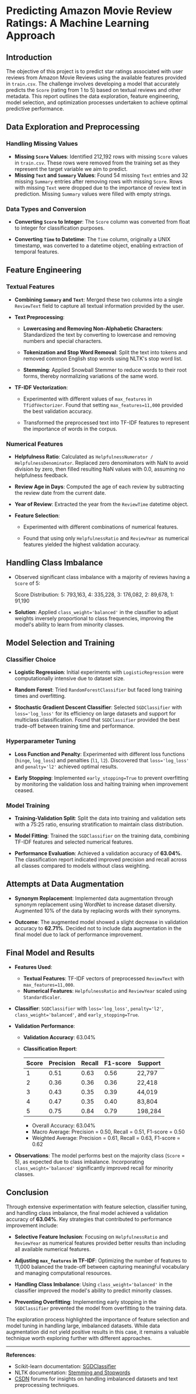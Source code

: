 # Predicting Amazon Movie Review Ratings: A Machine Learning Approach

## Introduction

The objective of this project is to predict star ratings associated with user reviews from Amazon Movie Reviews using the available features provided in `train.csv`. The challenge involves developing a model that accurately predicts the `Score` (rating from 1 to 5) based on textual reviews and other metadata. This report outlines the data exploration, feature engineering, model selection, and optimization processes undertaken to achieve optimal predictive performance.

## Data Exploration and Preprocessing

### Handling Missing Values

- **Missing `Score` Values**: Identified 212,192 rows with missing `Score` values in `train.csv`. These rows were removed from the training set as they represent the target variable we aim to predict.
- **Missing `Text` and `Summary` Values**: Found 54 missing `Text` entries and 32 missing `Summary` entries after removing rows with missing `Score`. Rows with missing `Text` were dropped due to the importance of review text in prediction. Missing `Summary` values were filled with empty strings.

### Data Types and Conversion

- **Converting `Score` to Integer**: The `Score` column was converted from float to integer for classification purposes.

- **Converting `Time` to Datetime**: The `Time` column, originally a UNIX timestamp, was converted to a datetime object, enabling extraction of temporal features.

## Feature Engineering

### Textual Features

- **Combining `Summary` and `Text`**: Merged these two columns into a single `ReviewText` field to capture all textual information provided by the user.

- **Text Preprocessing**:

  - **Lowercasing and Removing Non-Alphabetic Characters**: Standardized the text by converting to lowercase and removing numbers and special characters.

  - **Tokenization and Stop Word Removal**: Split the text into tokens and removed common English stop words using NLTK's stop word list.

  - **Stemming**: Applied Snowball Stemmer to reduce words to their root forms, thereby normalizing variations of the same word.

- **TF-IDF Vectorization**:

  - Experimented with different values of `max_features` in `TfidfVectorizer`. Found that setting `max_features=11,000` provided the best validation accuracy.

  - Transformed the preprocessed text into TF-IDF features to represent the importance of words in the corpus.

### Numerical Features

- **Helpfulness Ratio**: Calculated as `HelpfulnessNumerator / HelpfulnessDenominator`. Replaced zero denominators with NaN to avoid division by zero, then filled resulting NaN values with 0.0, assuming no helpfulness feedback.

- **Review Age in Days**: Computed the age of each review by subtracting the review date from the current date.

- **Year of Review**: Extracted the year from the `ReviewTime` datetime object.

- **Feature Selection**:

  - Experimented with different combinations of numerical features.

  - Found that using only `HelpfulnessRatio` and `ReviewYear` as numerical features yielded the highest validation accuracy.

## Handling Class Imbalance

- Observed significant class imbalance with a majority of reviews having a `Score` of 5:

  Score Distribution: 5: 793,163, 4: 335,228, 3: 176,082, 2: 89,678, 1: 91,190

- **Solution**: Applied `class_weight='balanced'` in the classifier to adjust weights inversely proportional to class frequencies, improving the model's ability to learn from minority classes.

## Model Selection and Training

### Classifier Choice

- **Logistic Regression**: Initial experiments with `LogisticRegression` were computationally intensive due to dataset size.

- **Random Forest**: Tried `RandomForestClassifier` but faced long training times and overfitting.

- **Stochastic Gradient Descent Classifier**: Selected `SGDClassifier` with `loss='log_loss'` for its efficiency on large datasets and support for multiclass classification. Found that `SGDClassifier` provided the best trade-off between training time and performance.

### Hyperparameter Tuning

- **Loss Function and Penalty**: Experimented with different loss functions (`hinge`, `log_loss`) and penalties (`l1`, `l2`). Discovered that `loss='log_loss'` and `penalty='l2'` achieved optimal results.

- **Early Stopping**: Implemented `early_stopping=True` to prevent overfitting by monitoring the validation loss and halting training when improvement ceased.

### Model Training

- **Training-Validation Split**: Split the data into training and validation sets with a 75:25 ratio, ensuring stratification to maintain class distribution.

- **Model Fitting**: Trained the `SGDClassifier` on the training data, combining TF-IDF features and selected numerical features.

- **Performance Evaluation**: Achieved a validation accuracy of **63.04%**. The classification report indicated improved precision and recall across all classes compared to models without class weighting.

## Attempts at Data Augmentation

- **Synonym Replacement**: Implemented data augmentation through synonym replacement using WordNet to increase dataset diversity. Augmented 10% of the data by replacing words with their synonyms.

- **Outcome**: The augmented model showed a slight decrease in validation accuracy to **62.71%**. Decided not to include data augmentation in the final model due to lack of performance improvement.

## Final Model and Results

- **Features Used**:

  - **Textual Features**: TF-IDF vectors of preprocessed `ReviewText` with `max_features=11,000`.
  - **Numerical Features**: `HelpfulnessRatio` and `ReviewYear` scaled using `StandardScaler`.

- **Classifier**: `SGDClassifier` with `loss='log_loss'`, `penalty='l2'`, `class_weight='balanced'`, and `early_stopping=True`.

- **Validation Performance**:

  - **Validation Accuracy**: 63.04%
  - **Classification Report**:

    | Score | Precision | Recall | F1-score | Support |
    | ----- | --------- | ------ | -------- | ------- |
    | 1     | 0.51      | 0.63   | 0.56     | 22,797  |
    | 2     | 0.36      | 0.36   | 0.36     | 22,418  |
    | 3     | 0.43      | 0.35   | 0.39     | 44,019  |
    | 4     | 0.47      | 0.35   | 0.40     | 83,804  |
    | 5     | 0.75      | 0.84   | 0.79     | 198,284 |

    - Overall Accuracy: 63.04%
    - Macro Average: Precision = 0.50, Recall = 0.51, F1-score = 0.50
    - Weighted Average: Precision = 0.61, Recall = 0.63, F1-score = 0.62

- **Observations**: The model performs best on the majority class (`Score` = 5), as expected due to class imbalance. Incorporating `class_weight='balanced'` significantly improved recall for minority classes.

## Conclusion

Through extensive experimentation with feature selection, classifier tuning, and handling class imbalance, the final model achieved a validation accuracy of **63.04%**. Key strategies that contributed to performance improvement include:

- **Selective Feature Inclusion**: Focusing on `HelpfulnessRatio` and `ReviewYear` as numerical features provided better results than including all available numerical features.

- **Adjusting `max_features` in TF-IDF**: Optimizing the number of features to 11,000 balanced the trade-off between capturing meaningful vocabulary and managing computational resources.

- **Handling Class Imbalance**: Using `class_weight='balanced'` in the classifier improved the model's ability to predict minority classes.

- **Preventing Overfitting**: Implementing early stopping in the `SGDClassifier` prevented the model from overfitting to the training data.

The exploration process highlighted the importance of feature selection and model tuning in handling large, imbalanced datasets. While data augmentation did not yield positive results in this case, it remains a valuable technique worth exploring further with different approaches.

---

**References**:

- Scikit-learn documentation: [SGDClassifier](https://scikit-learn.org/stable/modules/generated/sklearn.linear_model.SGDClassifier.html)
- NLTK documentation: [Stemming and Stopwords](https://www.nltk.org/)
- [CSDN](https://so.csdn.net/so/search?spm=1001.2015.3001.4498&q=%E6%A8%A1%E5%9E%8B%E8%AE%AD%E7%BB%83%E6%8A%80%E5%B7%A7&t=&u=) forums for insights on handling imbalanced datasets and text preprocessing techniques.

